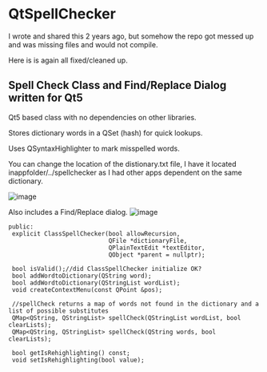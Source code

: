 # QtSpellChecker

I wrote and shared this 2 years ago, but somehow the repo got messed up and was missing files and would not compile.

Here is is again all fixed/cleaned up.

## Spell Check Class and Find/Replace Dialog written for Qt5

Qt5 based class with no dependencies on other libraries.

Stores dictionary words in a QSet (hash) for quick lookups. 

Uses QSyntaxHighlighter to mark misspelled words. 

You can change the location of the distionary.txt file, I have it located inappfolder/../spellchecker as I had other apps dependent on the same dictionary.

![image](https://user-images.githubusercontent.com/8164529/132950308-129c9bd8-4830-4bde-a8a8-159ba877cb4b.png)

Also includes a Find/Replace dialog.
![image](https://user-images.githubusercontent.com/8164529/132951546-6afe9716-f862-416f-a107-17e6692bfff4.png)

   ```
   public:
    explicit ClassSpellChecker(bool allowRecursion,
                               QFile *dictionaryFile,
                               QPlainTextEdit *textEditor,
                               QObject *parent = nullptr);

    bool isValid();//did ClassSpellChecker initialize OK?
    bool addWordtoDictionary(QString word);
    bool addWordtoDictionary(QStringList wordList);
    void createContextMenu(const QPoint &pos);

    //spellCheck returns a map of words not found in the dictionary and a list of possible substitutes
    QMap<QString, QStringList> spellCheck(QStringList wordList, bool clearLists);
    QMap<QString, QStringList> spellCheck(QString words, bool clearLists);

    bool getIsRehighlighting() const;
    void setIsRehighlighting(bool value);
 
